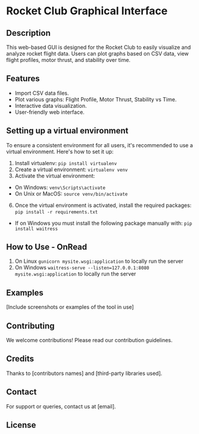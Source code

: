 # Rocket Club Graphical Interface

## Description
This web-based GUI is designed for the Rocket Club to easily visualize and analyze rocket flight data. Users can plot graphs based on CSV data, view flight profiles, motor thrust, and stability over time.

## Features
- Import CSV data files.
- Plot various graphs: Flight Profile, Motor Thrust, Stability vs Time.
- Interactive data visualization.
- User-friendly web interface.

## Setting up a virtual environment

To ensure a consistent environment for all users, it's recommended to use a virtual environment. Here's how to set it up:

1. Install virtualenv: `pip install virtualenv`
2. Create a virtual environment: `virtualenv venv`
3. Activate the virtual environment:
- On Windows: `venv\Scripts\activate`
- On Unix or MacOS: `source venv/bin/activate`
6. Once the virtual environment is activated, install the required packages: `pip install -r requirements.txt`
- If on Windows you must install the following package manually with: `pip install waitress`

## How to Use - OnRead

1. On Linux ```gunicorn mysite.wsgi:application``` to locally run the server
2. On Windows ```waitress-serve --listen=127.0.0.1:8080 mysite.wsgi:application``` to locally run the server

## Examples
[Include screenshots or examples of the tool in use]

## Contributing
We welcome contributions! Please read our contribution guidelines.

## Credits
Thanks to [contributors names] and [third-party libraries used].

## Contact
For support or queries, contact us at [email].

## License



